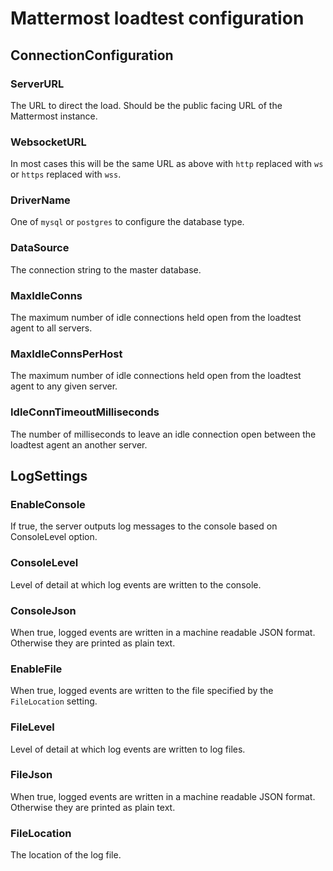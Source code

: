 # Mattermost loadtest configuration

## ConnectionConfiguration

### ServerURL

The URL to direct the load. Should be the public facing URL of the Mattermost instance.

### WebsocketURL

In most cases this will be the same URL as above with `http` replaced with `ws` or `https` replaced with `wss`.

### DriverName

One of `mysql` or `postgres` to configure the database type.

### DataSource

The connection string to the master database.

### MaxIdleConns

The maximum number of idle connections held open from the loadtest agent to all servers.

### MaxIdleConnsPerHost

The maximum number of idle connections held open from the loadtest agent to any given server.

### IdleConnTimeoutMilliseconds

The number of milliseconds to leave an idle connection open between the loadtest agent an another server.

## LogSettings

### EnableConsole

If true, the server outputs log messages to the console based on ConsoleLevel option.

### ConsoleLevel

Level of detail at which log events are written to the console.

### ConsoleJson

When true, logged events are written in a machine readable JSON format. Otherwise they are printed as plain text.

### EnableFile

When true, logged events are written to the file specified by the `FileLocation` setting. 

### FileLevel

Level of detail at which log events are written to log files.

### FileJson

When true, logged events are written in a machine readable JSON format. Otherwise they are printed as plain text.  

### FileLocation

The location of the log file.

